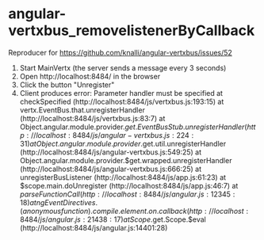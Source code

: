 # angular-vertxbus_removelistenerByCallback
Reproducer for https://github.com/knalli/angular-vertxbus/issues/52

1. Start MainVertx (the server sends a message every 3 seconds)
2. Open http://localhost:8484/ in the browser
3. Click the button "Unregister"
4. Client produces error: Parameter handler must be specified
    at checkSpecified (http://localhost:8484/js/vertxbus.js:193:15)
    at vertx.EventBus.that.unregisterHandler (http://localhost:8484/js/vertxbus.js:83:7)
    at Object.angular.module.provider.$get.EventBusStub.unregisterHandler (http://localhost:8484/js/angular-vertxbus.js:224:31)
    at Object.angular.module.provider.$get.util.unregisterHandler (http://localhost:8484/js/angular-vertxbus.js:549:25)
    at Object.angular.module.provider.$get.wrapped.unregisterHandler (http://localhost:8484/js/angular-vertxbus.js:666:25)
    at unregisterBusListener (http://localhost:8484/js/app.js:61:23)
    at $scope.main.doUnregister (http://localhost:8484/js/app.js:46:7)
    at $parseFunctionCall (http://localhost:8484/js/angular.js:12345:18)
    at ngEventDirectives.(anonymous function).compile.element.on.callback (http://localhost:8484/js/angular.js:21438:17)
    at Scope.$get.Scope.$eval (http://localhost:8484/js/angular.js:14401:28)
